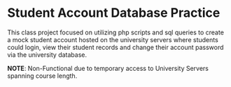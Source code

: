 # Student Account Database Practice
This class project focused on utilizing php scripts and sql queries to create a mock student account hosted on the university servers where students could login, view their student records and change their account password via the university database.

**NOTE**: Non-Functional due to temporary access to University Servers spanning course length.
